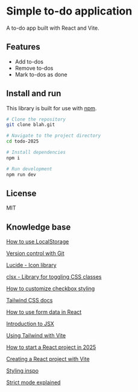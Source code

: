 # Simple to-do application

A to-do app built with React and Vite.

## Features

- Add to-dos
- Remove to-dos
- Mark to-dos as done

## Install and run

This library is built for use with [npm](https://www.npmjs.com/).

```bash
# Clone the repository
git clone blah.git

# Navigate to the project directory
cd todo-2025

# Install dependencies
npm i

# Run development
npm run dev
```

## License

MIT

## Knowledge base

[How to use LocalStorage](https://www.freecodecamp.org/news/use-local-storage-in-modern-applications/)

[Version control with Git](https://git-scm.com/book/ms/v2/Getting-Started-About-Version-Control)

[Lucide - Icon library](https://lucide.dev/)

[clsx - Library for toggling CSS classes](https://www.npmjs.com/package/clsx)

[How to customize checkbox styling](https://www.w3schools.com/howto/howto_css_custom_checkbox.asp)

[Tailwind CSS docs](https://tailwindcss.com/docs/styling-with-utility-classes)

[How to use form data in React](https://www.youtube.com/watch?v=_QpTQrxzY8A&t)

[Introduction to JSX](https://legacy.reactjs.org/docs/introducing-jsx.html)

[Using Tailwind with Vite](https://tailwindcss.com/docs/installation/using-vite)

[How to start a React project in 2025](https://www.robinwieruch.de/react-starter/)

[Creating a React project with Vite](https://vite.dev/guide/)

[Styling inspo](https://dribbble.com/shots/21338307-042-ToDo-List)

[Strict mode explained](https://react.dev/reference/react/StrictMode)

